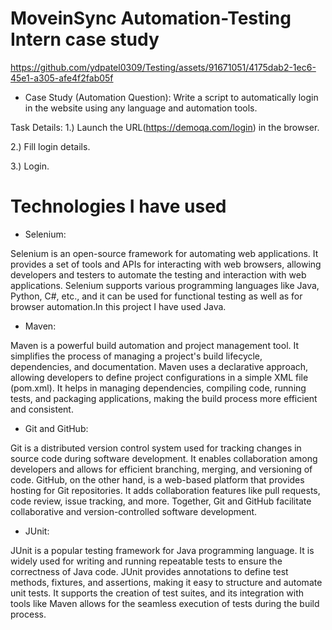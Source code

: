 # MoveinSync Automation-Testing Intern case study


https://github.com/ydpatel0309/Testing/assets/91671051/4175dab2-1ec6-45e1-a305-afe4f2fab05f


* Case Study (Automation Question): 
Write a script to automatically login in the website using any language and automation tools.

 Task Details: 1.) Launch the URL(https://demoqa.com/login) in the browser. 
 
 2.) Fill login details.
 
 3.) Login.

# Technologies I have used

* Selenium:
  
Selenium is an open-source framework for automating web applications. It provides a set of tools and APIs for interacting with web browsers, allowing developers and testers to automate the testing and interaction with web applications. Selenium supports various programming languages like Java, Python, C#, etc., and it can be used for functional testing as well as for browser automation.In this project I have used Java.

* Maven:
  
Maven is a powerful build automation and project management tool. It simplifies the process of managing a project's build lifecycle, dependencies, and documentation. Maven uses a declarative approach, allowing developers to define project configurations in a simple XML file (pom.xml). It helps in managing dependencies, compiling code, running tests, and packaging applications, making the build process more efficient and consistent.

* Git and GitHub:

Git is a distributed version control system used for tracking changes in source code during software development. It enables collaboration among developers and allows for efficient branching, merging, and versioning of code. GitHub, on the other hand, is a web-based platform that provides hosting for Git repositories. It adds collaboration features like pull requests, code review, issue tracking, and more. Together, Git and GitHub facilitate collaborative and version-controlled software development.

* JUnit:
  
JUnit is a popular testing framework for Java programming language. It is widely used for writing and running repeatable tests to ensure the correctness of Java code. JUnit provides annotations to define test methods, fixtures, and assertions, making it easy to structure and automate unit tests. It supports the creation of test suites, and its integration with tools like Maven allows for the seamless execution of tests during the build process.


